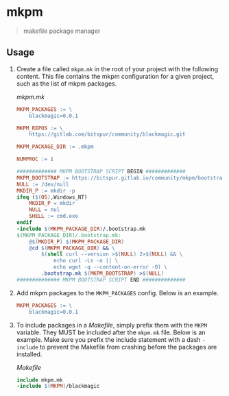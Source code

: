 # mkpm

> makefile package manager

## Usage

1. Create a file called `mkpm.mk` in the root of your project
   with the following content. This file contains the mkpm
   configuration for a given project, such as the list of
   mkpm packages.

   _mkpm.mk_

   ```makefile
   MKPM_PACKAGES := \
       blackmagic=0.0.1

   MKPM_REPOS := \
       https://gitlab.com/bitspur/community/blackmagic.git

   MKPM_PACKAGE_DIR := .mkpm

   NUMPROC := 1

   ############# MKPM BOOTSTRAP SCRIPT BEGIN #############
   MKPM_BOOTSTRAP := https://bitspur.gitlab.io/community/mkpm/bootstrap.mk
   NULL := /dev/null
   MKDIR_P := mkdir -p
   ifeq ($(OS),Windows_NT)
       MKDIR_P = mkdir
       NULL = nul
       SHELL := cmd.exe
   endif
   -include $(MKPM_PACKAGE_DIR)/.bootstrap.mk
   $(MKPM_PACKAGE_DIR)/.bootstrap.mk:
       @$(MKDIR_P) $(MKPM_PACKAGE_DIR)
       @cd $(MKPM_PACKAGE_DIR) && \
           $(shell curl --version >$(NULL) 2>$(NULL) && \
               echo curl -Ls -o || \
               echo wget -q --content-on-error -O) \
           .bootstrap.mk $(MKPM_BOOTSTRAP) >$(NULL)
   ############## MKPM BOOTSTRAP SCRIPT END ##############
   ```

2. Add mkpm packages to the `MKPM_PACKAGES` config. Below is an example.

   ```makefile
   MKPM_PACKAGES := \
       blackmagic=0.0.1
   ```

3. To include packages in a _Makefile_, simply prefix them with the `MKPM`
   variable. They MUST be included after the `mkpm.mk` file. Below is an
   example. Make sure you prefix the include statement with a dash `-include`
   to prevent the Makefile from crashing before the packages are installed.

   _Makefile_

   ```makefile
   include mkpm.mk
   -include $(MKPM)/blackmagic
   ```
